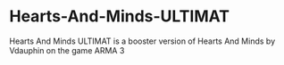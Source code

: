 # Hearts-And-Minds-ULTIMAT
Hearts And Minds ULTIMAT is a booster version of Hearts And Minds by Vdauphin on the game ARMA 3
